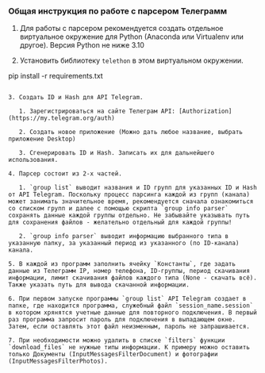 ### Общая инструкция по работе с парсером Телеграмм

1. Для работы с парсером рекомендуется создать отдельное виртуальное окружение для Python (Anaconda или Virtualenv или другое).
Версия Python не ниже 3.10

2. Установить библиотеку `telethon` в этом виртуальном окружении.

pip install -r requirements.txt
```

3. Создать ID и Hash для API Telegram.
   
   1. Зарегистрироваться на сайте Телеграм API: [Authorization](https://my.telegram.org/auth)
   
   2. Создать новое приложение (Можно дать любое название, выбрать приложение Desktop)
   
   3. Сгенерировать ID и Hash. Записать их для дальнейшего использования.

4. Парсер состоит из 2-х частей.
   
   1. `group list` выводит названия и ID групп для указанных ID и Hash от API Telegram. Поскольку процесс парсинга каждой из групп (канала) может занимать значительное время, рекомендуется сначала ознакомиться со списком групп и далее с помощью скрипта `group info parser` сохранять данные каждой группы отдельно. Не забывайте указывать путь для сохранения файлов - желательно отдельный для каждой группы!
   
   2. `group info parser` выводит информацию выбранного типа в указанную папку, за указанный период из указанного (по ID-канала) канала.

5. В каждой из программ заполнить ячейку `Константы`, где задать данные из Телеграмм IP, номер телефона, ID-группы, период скачивания информации, лимит скачивания файлов каждого типа (None - скачать всё). Также указать путь для вывода скачанной информации.

6. При первом запуске программы `group list` API Telegram создает в папке, где находится программа, служебный файл `session_name.session` в котором хрянятся учетные данные для повторного подключения. В первый раз программа запросит пароль для подключения в выпадающем окне. Затем, если оставлять этот файл неизменным, пароль не запрашивается.

7. При необходимости можно удалить в списке `filters` функции `download_files` не нужные типы информации. К примеру можно оставить только Документы (InputMessagesFilterDocument) и фотографии (InputMessagesFilterPhotos).
